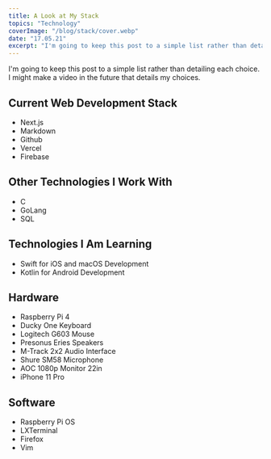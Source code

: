```yaml
---
title: A Look at My Stack
topics: "Technology"
coverImage: "/blog/stack/cover.webp"
date: "17.05.21"
excerpt: "I'm going to keep this post to a simple list rather than detailing each choice. I might make a video in the future that details my choices."
---
```


I'm going to keep this post to a simple list rather than detailing each choice. I might make a video in the future that details my choices.

## Current Web Development Stack

- Next.js
- Markdown
- Github
- Vercel
- Firebase

## Other Technologies I Work With

- C
- GoLang
- SQL

## Technologies I Am Learning

- Swift for iOS and macOS Development
- Kotlin for Android Development

## Hardware

- Raspberry Pi 4
- Ducky One Keyboard
- Logitech G603 Mouse
- Presonus Eries Speakers
- M-Track 2x2 Audio Interface
- Shure SM58 Microphone
- AOC 1080p Monitor 22in
- iPhone 11 Pro

## Software

- Raspberry Pi OS
- LXTerminal
- Firefox
- Vim
